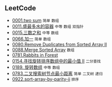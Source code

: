 ## LeetCode

- [0001.two sum](./0001.two-sum/) `简单` `数组`
- [0011.盛最多水的容器](./0011.container-with-most-water/) `中等` `数组` `双指针`
- [0015.三数之和](./0015.3Sum/) `中等` `数组`
- [0066.加一](./0066.plus-one/) `简单` `数组`
- [0080.Remove Duplicates from Sorted Array II](https://leetcode-cn.com/problems/remove-duplicates-from-sorted-array-ii/)
- [0088.Merge Sorted Array](./0088.merge-sorted-array/) `数组`
- [0781.Rabbits in Forest](./0781.rabbits-in-forest/)
- [0154.寻找旋转排序数组中的最小值 II](./0154.find-minimum-in-rotated-sorted-array-ii/) `二分查找`
- [0189. 旋转数组](./0189.rotate-array/) `中等` `数组`
- [0783.二叉搜索树节点最小距离](./0783.minimum-distance-between-bst-nodes/) `简单` `二叉树` `递归`
- [0922.sort-array-by-parity-ii](./0922.sort-array-by-parity-ii/) `排序`